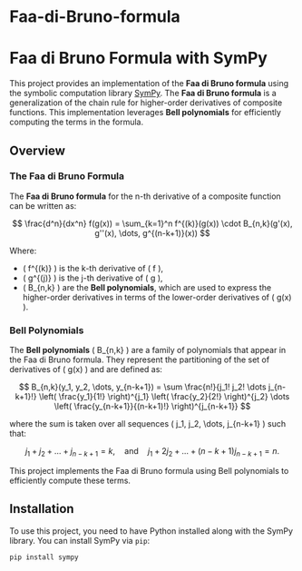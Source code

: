 # Faa-di-Bruno-formula

# Faa di Bruno Formula with SymPy

This project provides an implementation of the **Faa di Bruno formula** using the symbolic computation library [SymPy](https://www.sympy.org/). The **Faa di Bruno formula** is a generalization of the chain rule for higher-order derivatives of composite functions. This implementation leverages **Bell polynomials** for efficiently computing the terms in the formula.

## Overview

### The Faa di Bruno Formula

The **Faa di Bruno formula** for the n-th derivative of a composite function can be written as:

$$
\frac{d^n}{dx^n} f(g(x)) = \sum_{k=1}^n f^{(k)}(g(x)) \cdot B_{n,k}(g'(x), g''(x), \dots, g^{(n-k+1)}(x))
$$

Where:
- \( f^{(k)} \) is the k-th derivative of \( f \),
- \( g^{(j)} \) is the j-th derivative of \( g \),
- \( B_{n,k} \) are the **Bell polynomials**, which are used to express the higher-order derivatives in terms of the lower-order derivatives of \( g(x) \).

### Bell Polynomials

The **Bell polynomials** \( B_{n,k} \) are a family of polynomials that appear in the Faa di Bruno formula. They represent the partitioning of the set of derivatives of \( g(x) \) and are defined as:

$$
B_{n,k}(y_1, y_2, \dots, y_{n-k+1}) = \sum \frac{n!}{j_1! j_2! \dots j_{n-k+1}!} \left( \frac{y_1}{1!} \right)^{j_1} \left( \frac{y_2}{2!} \right)^{j_2} \dots \left( \frac{y_{n-k+1}}{(n-k+1)!} \right)^{j_{n-k+1}}
$$

where the sum is taken over all sequences \( j_1, j_2, \dots, j_{n-k+1} \) such that:

$$
j_1 + j_2 + \dots + j_{n-k+1} = k, \quad \text{and} \quad j_1 + 2j_2 + \dots + (n-k+1)j_{n-k+1} = n.
$$

This project implements the Faa di Bruno formula using Bell polynomials to efficiently compute these terms.

## Installation

To use this project, you need to have Python installed along with the SymPy library. You can install SymPy via `pip`:

```bash
pip install sympy
